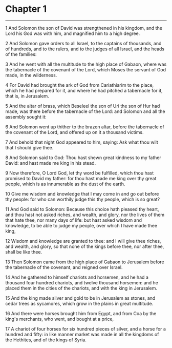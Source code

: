# Chapter 1

***

1 And Solomon the son of David was strengthened in his kingdom, and the Lord his God was with him, and magnified him to a high degree.

2 And Solomon gave orders to all Israel, to the captains of thousands, and of hundreds, and to the rulers, and to the judges of all Israel, and the heads of the families:

3 And he went with all the multitude to the high place of Gabaon, where was the tabernacle of the covenant of the Lord, which Moses the servant of God made, in the wilderness.

4 For David had brought the ark of God from Cariathiarim to the place, which he had prepared for it, and where he had pitched a tabernacle for it, that is, in Jerusalem.

5 And the altar of brass, which Beseleel the son of Uri the son of Hur had made, was there before the tabernacle of the Lord: and Solomon and all the assembly sought it:

6 And Solomon went up thither to the brazen altar, before the tabernacle of the covenant of the Lord, and offered up on it a thousand victims.

7 And behold that night God appeared to him, saying: Ask what thou wilt that I should give thee.

8 And Solomon said to God: Thou hast shewn great kindness to my father David: and hast made me king in his stead.

9 Now therefore, O Lord God, let thy word be fulfilled, which thou hast promised to David my father: for thou hast made me king over thy great people, which is as innumerable as the dust of the earth.

10 Give me wisdom and knowledge that I may come in and go out before thy people: for who can worthily judge this thy people, which is so great?

11 And God said to Solomon: Because this choice hath pleased thy heart, and thou hast not asked riches, and wealth, and glory, nor the lives of them that hate thee, nor many days of life: but hast asked wisdom and knowledge, to be able to judge my people, over which I have made thee king,

12 Wisdom and knowledge are granted to thee: and I will give thee riches, and wealth, and glory, so that none of the kings before thee, nor after thee, shall be like thee.

13 Then Solomon came from the high place of Gabaon to Jerusalem before the tabernacle of the covenant, and reigned over Israel.

14 And he gathered to himself chariots and horsemen, and he had a thousand four hundred chariots, and twelve thousand horsemen: and he placed them in the cities of the chariots, and with the king in Jerusalem.

15 And the king made silver and gold to be in Jerusalem as stones, and cedar trees as sycamores, which grow in the plains in great multitude.

16 And there were horses brought him from Egypt, and from Coa by the king's merchants, who went, and bought at a price,

17 A chariot of four horses for six hundred pieces of silver, and a horse for a hundred and fifty: in like manner market was made in all the kingdoms of the Hethites, and of the kings of Syria.

